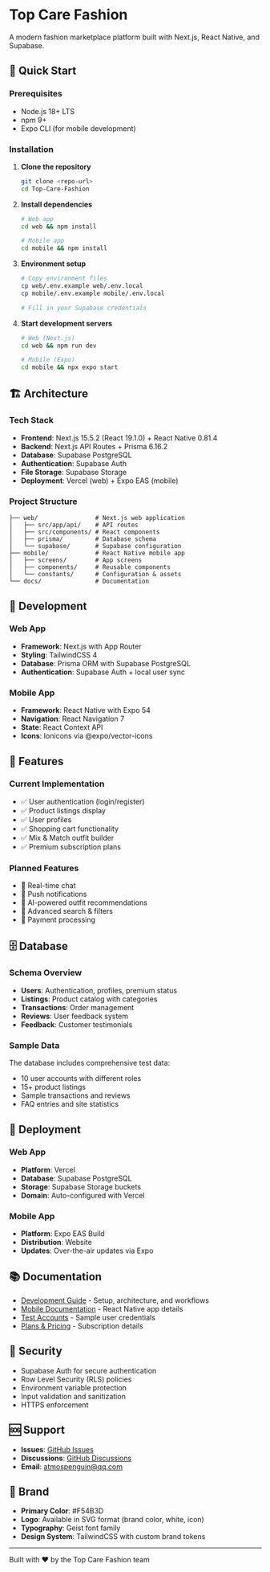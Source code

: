 # Top Care Fashion

A modern fashion marketplace platform built with Next.js, React Native, and Supabase.

## 🚀 Quick Start

### Prerequisites
- Node.js 18+ LTS
- npm 9+
- Expo CLI (for mobile development)

### Installation

1. **Clone the repository**
   ```bash
   git clone <repo-url>
   cd Top-Care-Fashion
   ```

2. **Install dependencies**
   ```bash
   # Web app
   cd web && npm install
   
   # Mobile app
   cd mobile && npm install
   ```

3. **Environment setup**
   ```bash
   # Copy environment files
   cp web/.env.example web/.env.local
   cp mobile/.env.example mobile/.env.local
   
   # Fill in your Supabase credentials
   ```

4. **Start development servers**
   ```bash
   # Web (Next.js)
   cd web && npm run dev
   
   # Mobile (Expo)
   cd mobile && npx expo start
   ```

## 🏗️ Architecture

### Tech Stack
- **Frontend**: Next.js 15.5.2 (React 19.1.0) + React Native 0.81.4
- **Backend**: Next.js API Routes + Prisma 6.16.2
- **Database**: Supabase PostgreSQL
- **Authentication**: Supabase Auth
- **File Storage**: Supabase Storage
- **Deployment**: Vercel (web) + Expo EAS (mobile)

### Project Structure
```
├── web/                # Next.js web application
│   ├── src/app/api/    # API routes
│   ├── src/components/ # React components
│   ├── prisma/         # Database schema
│   └── supabase/       # Supabase configuration
├── mobile/             # React Native mobile app
│   ├── screens/        # App screens
│   ├── components/     # Reusable components
│   └── constants/      # Configuration & assets
└── docs/               # Documentation
```

## 🔧 Development

### Web App
- **Framework**: Next.js with App Router
- **Styling**: TailwindCSS 4
- **Database**: Prisma ORM with Supabase PostgreSQL
- **Authentication**: Supabase Auth + local user sync

### Mobile App
- **Framework**: React Native with Expo 54
- **Navigation**: React Navigation 7
- **State**: React Context API
- **Icons**: Ionicons via @expo/vector-icons

## 📱 Features

### Current Implementation
- ✅ User authentication (login/register)
- ✅ Product listings display
- ✅ User profiles
- ✅ Shopping cart functionality
- ✅ Mix & Match outfit builder
- ✅ Premium subscription plans

### Planned Features
- 🔄 Real-time chat
- 🔄 Push notifications
- 🔄 AI-powered outfit recommendations
- 🔄 Advanced search & filters
- 🔄 Payment processing

## 🗄️ Database

### Schema Overview
- **Users**: Authentication, profiles, premium status
- **Listings**: Product catalog with categories
- **Transactions**: Order management
- **Reviews**: User feedback system
- **Feedback**: Customer testimonials

### Sample Data
The database includes comprehensive test data:
- 10 user accounts with different roles
- 15+ product listings
- Sample transactions and reviews
- FAQ entries and site statistics

## 🚀 Deployment

### Web App
- **Platform**: Vercel
- **Database**: Supabase PostgreSQL
- **Storage**: Supabase Storage buckets
- **Domain**: Auto-configured with Vercel

### Mobile App
- **Platform**: Expo EAS Build
- **Distribution**: Website
- **Updates**: Over-the-air updates via Expo

## 📚 Documentation

- [Development Guide](development.md) - Setup, architecture, and workflows
- [Mobile Documentation](mobile/README.md) - React Native app details
- [Test Accounts](docs/TEST_ACCOUNTS.md) - Sample user credentials
- [Plans & Pricing](docs/Plans%20&%20Pricing.md) - Subscription details

## 🔐 Security

- Supabase Auth for secure authentication
- Row Level Security (RLS) policies
- Environment variable protection
- Input validation and sanitization
- HTTPS enforcement



## 🆘 Support

- **Issues**: [GitHub Issues](https://github.com/your-org/top-care-fashion/issues)
- **Discussions**: [GitHub Discussions](https://github.com/your-org/top-care-fashion/discussions)
- **Email**: atmospenguin@qq.com

## 🎨 Brand

- **Primary Color**: #F54B3D
- **Logo**: Available in SVG format (brand color, white, icon)
- **Typography**: Geist font family
- **Design System**: TailwindCSS with custom brand tokens

---

Built with ❤️ by the Top Care Fashion team
